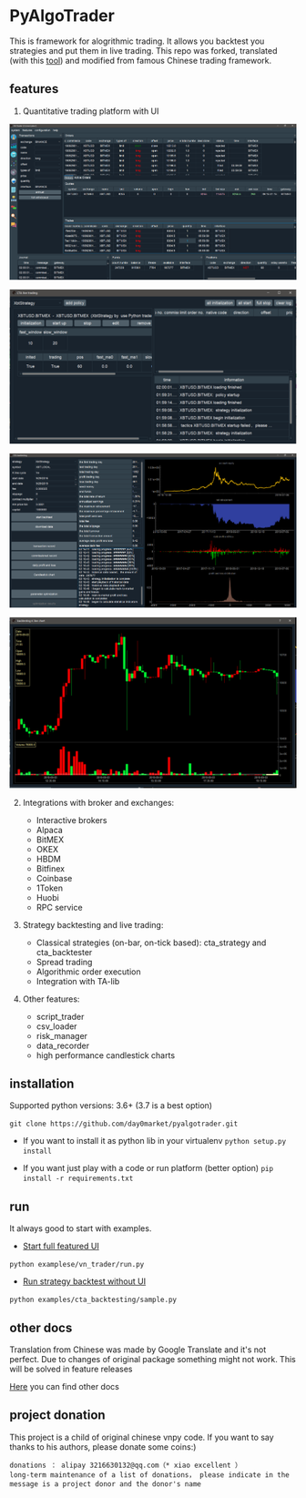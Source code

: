 # PyAlgoTrader


This is framework for alogrithmic trading. It allows you backtest you strategies and put them in live trading. This repo
was forked, translated (with this [tool](https://github.com/day0market/pychinesecodetoenglish)) and modified from famous Chinese trading framework. 


##  features 

1.  Quantitative trading platform with UI

![Main window](imgs/1.png?raw=true "Main window")

![Live trading](imgs/2.png?raw=true "Live trading")

![UI backtesing](imgs/3.png?raw=true "Backtesting")

![Candlestick chart](imgs/4.png?raw=true "Candlestick chart")

2.  Integrations with broker and exchanges:
    * Interactive brokers
    * Alpaca
    * BitMEX
    * OKEX
    * HBDM
    * Bitfinex
    * Coinbase
    * 1Token
    * Huobi
    * RPC service

3. Strategy backtesting and live trading:
    * Classical strategies (on-bar, on-tick based): cta_strategy and cta_backtester
    * Spread trading
    * Algorithmic order execution
    * Integration with TA-lib   
 
4.  Other features:
    * script_trader
    * csv_loader
    * risk_manager
    * data_recorder
    * high performance candlestick charts


## installation

Supported python versions: 3.6+ (3.7 is a best option)

`git clone https://github.com/day0market/pyalgotrader.git`

* If you want to install it as python lib in your virtualenv
    `python setup.py install`

* If you want just play with a code or run platform (better option)
    `pip install -r requirements.txt`

## run

It always good to start with examples. 

* [Start full featured UI]()

`python examplese/vn_trader/run.py`
  
* [Run strategy backtest without UI](https://github.com/day0market/pyalgotrader/tree/master/examples/cta_backtesting)
  
`python examples/cta_backtesting/sample.py`
  

## other docs

Translation from Chinese was made by Google Translate and it's not perfect. Due to changes of original package
something might not work. This will be solved in feature releases

[Here](https://github.com/day0market/pyalgotrader/tree/master/docs) you can find other docs




##  project donation 

This project is a child of original chinese vnpy code. If you want to say thanks to his authors, please donate some coins:)

 ```
 donations ： alipay 3216630132@qq.com（* xiao excellent ）
 long-term maintenance of a list of donations， please indicate in the message is a project donor and the donor's name
 ```








